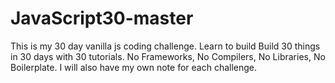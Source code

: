 # JavaScript30-master
This is my 30 day vanilla js coding challenge. Learn to build Build 30 things in 30 days with 30 tutorials. 
No Frameworks, No Compilers, No Libraries, No Boilerplate.
I will also have my own note for each challenge.

